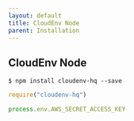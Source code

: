 ```yaml
---
layout: default
title: CloudEnv Node
parent: Installation
---
```


## CloudEnv Node

```console
$ npm install cloudenv-hq --save
```

```javascript
require("cloudenv-hq")

process.env.AWS_SECRET_ACCESS_KEY
```
